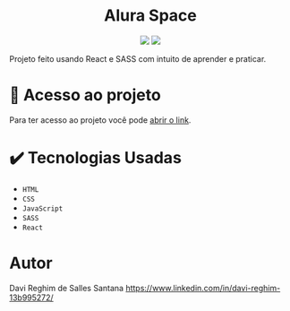 <h1 align="center">
  Alura Space
</h1>
<p align="center">
  <img src="https://img.shields.io/badge/STATUS-FINALIZADO-green">
  <img src="https://img.shields.io/github/license/DaviRSS1/alura-space">
</p>
Projeto feito usando React e SASS com intuito de aprender e praticar.

# 📁 Acesso ao projeto
Para ter acesso ao projeto você pode <a href="https://alura-space-pink-sigma.vercel.app/">abrir o link</a>.
# ✔️ Tecnologias Usadas
- ``HTML``
- ``CSS``
- ``JavaScript``
- ``SASS``
- ``React``
# Autor
Davi Reghim de Salles Santana
https://www.linkedin.com/in/davi-reghim-13b995272/
